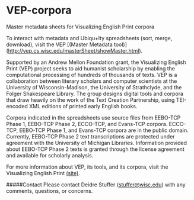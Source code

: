 # VEP-corpora
Master metadata sheets for Visualizing English Print corpora

To interact with metadata and Ubiqu+Ity spreadsheets (sort, merge, download), visit the VEP [(Master Metadata tool)] (http://vep.cs.wisc.edu/masterSheet/showMaster.html).

Supported by an Andrew Mellon Foundation grant, the Visualizing English Print (VEP) project seeks to aid humanist scholarship by enabling the computational processing of hundreds of thousands of texts. VEP is a collaboration between literary scholars and computer scientists at the University of Wisconsin-Madison, the University of Strathclyde, and the Folger Shakespeare Library. The group designs digital tools and corpora that draw heavily on the work of the Text Creation Partnership, using TEI-encoded XML editions of printed early English books. 

Corpora indicated in the spreadsheets use source files from EEBO-TCP Phase 1, EEBO-TCP Phase 2, ECCO-TCP, and Evans-TCP corpora. ECCO-TCP, EEBO-TCP Phase 1, and Evans-TCP corpora are in the public domain. Currently, EEBO-TCP Phase 2 text transcriptions are protected under agreement with the University of Michigan Libraries. Information provided about EEBO-TCP Phase 2 texts is granted through the license agreement and available for scholarly analysis.

For more information about VEP, its tools, and its corpora, visit the Visualizing English Print [(site)](http://vep.cs.wisc.edu).

#####Contact
Please contact Deidre Stuffer \(stuffer@wisc.edu\) with any comments, questions, or concerns.
